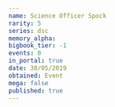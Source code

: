 ```yaml
---
name: Science Officer Spock
rarity: 5
series: dsc
memory_alpha:
bigbook_tier: -1
events: 0
in_portal: true
date: 30/05/2019
obtained: Event
mega: false
published: true
---
```



